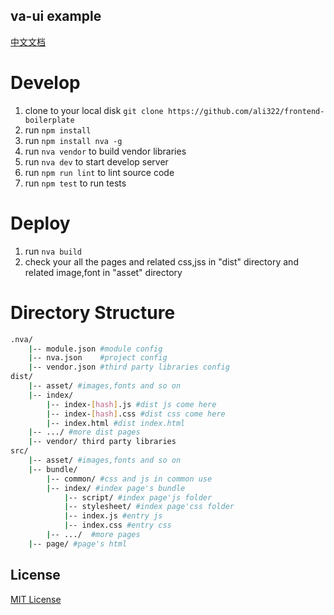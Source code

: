 ## va-ui example

[中文文档](./README_zh.md)

Develop
===

1. clone to your local disk `git clone https://github.com/ali322/frontend-boilerplate`
2. run `npm install`
3. run `npm install nva -g`
4. run `nva vendor` to build vendor libraries
5. run `nva dev` to start develop server
6. run `npm run lint` to lint source code
7. run `npm test` to run tests

Deploy
===

1. run `nva build`
2. check your all the pages and related css,jss in "dist" directory and related image,font in "asset" directory

Directory Structure
===

```sh
.nva/
    |-- module.json #module config
    |-- nva.json    #project config
    |-- vendor.json #third party libraries config
dist/
    |-- asset/ #images,fonts and so on
    |-- index/
        |-- index-[hash].js #dist js come here
        |-- index-[hash].css #dist css come here
        |-- index.html #dist index.html
    |-- .../ #more dist pages
    |-- vendor/ third party libraries
src/
    |-- asset/ #images,fonts and so on
    |-- bundle/
        |-- common/ #css and js in common use
        |-- index/ #index page's bundle
            |-- script/ #index page'js folder
            |-- stylesheet/ #index page'css folder
            |-- index.js #entry js
            |-- index.css #entry css
        |-- .../  #more pages
    |-- page/ #page's html
```


## License

[MIT License](http://en.wikipedia.org/wiki/MIT_License)
